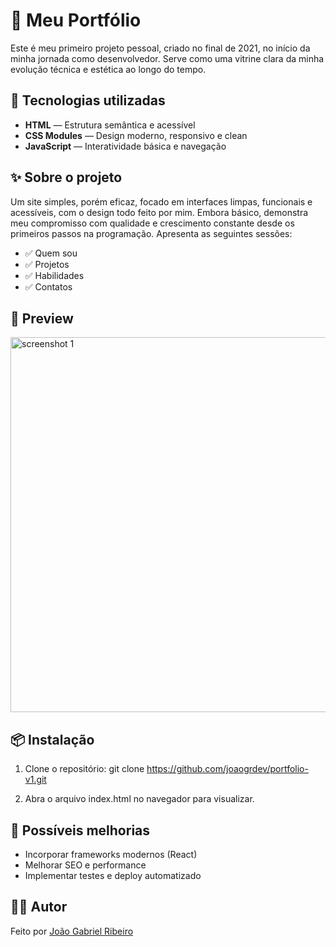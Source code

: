 # 🌟 Meu Portfólio

Este é meu primeiro projeto pessoal, criado no final de 2021, no início da minha jornada como desenvolvedor. Serve como uma vitrine clara da minha evolução técnica e estética ao longo do tempo.

## 🚀 Tecnologias utilizadas

- **HTML** — Estrutura semântica e acessível  
- **CSS Modules** — Design moderno, responsivo e clean  
- **JavaScript** — Interatividade básica e navegação  

## ✨ Sobre o projeto

Um site simples, porém eficaz, focado em interfaces limpas, funcionais e acessíveis, com o design todo feito por mim. Embora básico, demonstra meu compromisso com qualidade e crescimento constante desde os primeiros passos na programação.
Apresenta as seguintes sessões:

- ✅ Quem sou
- ✅ Projetos
- ✅ Habilidades
- ✅ Contatos

## 📸 Preview

<img src="https://github.com/user-attachments/assets/8eb1a16c-912f-436a-9acb-64c30562ddb9" alt="screenshot 1" style="width: 600px; ">

## 📦 Instalação

1. Clone o repositório:
git clone https://github.com/joaogrdev/portfolio-v1.git
   
2. Abra o arquivo index.html no navegador para visualizar.

## 📌 Possíveis melhorias
- Incorporar frameworks modernos (React)
- Melhorar SEO e performance
- Implementar testes e deploy automatizado

## 🧑‍💻 Autor
Feito por <a href='https://www.linkedin.com/in/joaogrs/' target='_blank'>João Gabriel Ribeiro</a>
